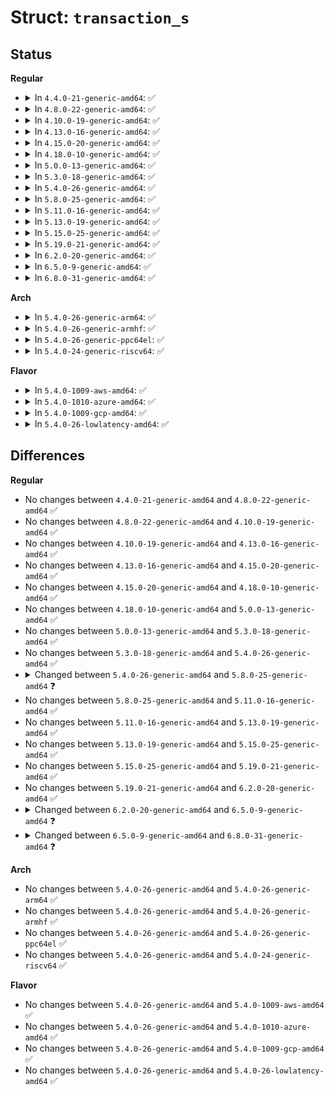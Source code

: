 # Struct: <code>transaction_s</code>

## Status
<b>Regular</b>
<ul>
<li>
<details>
<summary>In <code>4.4.0-21-generic-amd64</code>: ✅</summary>

```c
struct transaction_s {
    journal_t * t_journal;
    tid_t t_tid;
    enum (anon) t_state;
    long unsigned int t_log_start;
    int t_nr_buffers;
    struct journal_head * t_reserved_list;
    struct journal_head * t_buffers;
    struct journal_head * t_forget;
    struct journal_head * t_checkpoint_list;
    struct journal_head * t_checkpoint_io_list;
    struct journal_head * t_shadow_list;
    struct list_head t_inode_list;
    spinlock_t t_handle_lock;
    long unsigned int t_max_wait;
    long unsigned int t_start;
    long unsigned int t_requested;
    struct transaction_chp_stats_s t_chp_stats;
    atomic_t t_updates;
    atomic_t t_outstanding_credits;
    transaction_t * t_cpnext;
    transaction_t * t_cpprev;
    long unsigned int t_expires;
    ktime_t t_start_time;
    atomic_t t_handle_count;
    unsigned int t_synchronous_commit;
    int t_need_data_flush;
    struct list_head t_private_list;
}
```
</details>
</li>
<li>
<details>
<summary>In <code>4.8.0-22-generic-amd64</code>: ✅</summary>

```c
struct transaction_s {
    journal_t * t_journal;
    tid_t t_tid;
    enum (anon) t_state;
    long unsigned int t_log_start;
    int t_nr_buffers;
    struct journal_head * t_reserved_list;
    struct journal_head * t_buffers;
    struct journal_head * t_forget;
    struct journal_head * t_checkpoint_list;
    struct journal_head * t_checkpoint_io_list;
    struct journal_head * t_shadow_list;
    struct list_head t_inode_list;
    spinlock_t t_handle_lock;
    long unsigned int t_max_wait;
    long unsigned int t_start;
    long unsigned int t_requested;
    struct transaction_chp_stats_s t_chp_stats;
    atomic_t t_updates;
    atomic_t t_outstanding_credits;
    transaction_t * t_cpnext;
    transaction_t * t_cpprev;
    long unsigned int t_expires;
    ktime_t t_start_time;
    atomic_t t_handle_count;
    unsigned int t_synchronous_commit;
    int t_need_data_flush;
    struct list_head t_private_list;
}
```
</details>
</li>
<li>
<details>
<summary>In <code>4.10.0-19-generic-amd64</code>: ✅</summary>

```c
struct transaction_s {
    journal_t * t_journal;
    tid_t t_tid;
    enum (anon) t_state;
    long unsigned int t_log_start;
    int t_nr_buffers;
    struct journal_head * t_reserved_list;
    struct journal_head * t_buffers;
    struct journal_head * t_forget;
    struct journal_head * t_checkpoint_list;
    struct journal_head * t_checkpoint_io_list;
    struct journal_head * t_shadow_list;
    struct list_head t_inode_list;
    spinlock_t t_handle_lock;
    long unsigned int t_max_wait;
    long unsigned int t_start;
    long unsigned int t_requested;
    struct transaction_chp_stats_s t_chp_stats;
    atomic_t t_updates;
    atomic_t t_outstanding_credits;
    transaction_t * t_cpnext;
    transaction_t * t_cpprev;
    long unsigned int t_expires;
    ktime_t t_start_time;
    atomic_t t_handle_count;
    unsigned int t_synchronous_commit;
    int t_need_data_flush;
    struct list_head t_private_list;
}
```
</details>
</li>
<li>
<details>
<summary>In <code>4.13.0-16-generic-amd64</code>: ✅</summary>

```c
struct transaction_s {
    journal_t * t_journal;
    tid_t t_tid;
    enum (anon) t_state;
    long unsigned int t_log_start;
    int t_nr_buffers;
    struct journal_head * t_reserved_list;
    struct journal_head * t_buffers;
    struct journal_head * t_forget;
    struct journal_head * t_checkpoint_list;
    struct journal_head * t_checkpoint_io_list;
    struct journal_head * t_shadow_list;
    struct list_head t_inode_list;
    spinlock_t t_handle_lock;
    long unsigned int t_max_wait;
    long unsigned int t_start;
    long unsigned int t_requested;
    struct transaction_chp_stats_s t_chp_stats;
    atomic_t t_updates;
    atomic_t t_outstanding_credits;
    transaction_t * t_cpnext;
    transaction_t * t_cpprev;
    long unsigned int t_expires;
    ktime_t t_start_time;
    atomic_t t_handle_count;
    unsigned int t_synchronous_commit;
    int t_need_data_flush;
    struct list_head t_private_list;
}
```
</details>
</li>
<li>
<details>
<summary>In <code>4.15.0-20-generic-amd64</code>: ✅</summary>

```c
struct transaction_s {
    journal_t * t_journal;
    tid_t t_tid;
    enum (anon) t_state;
    long unsigned int t_log_start;
    int t_nr_buffers;
    struct journal_head * t_reserved_list;
    struct journal_head * t_buffers;
    struct journal_head * t_forget;
    struct journal_head * t_checkpoint_list;
    struct journal_head * t_checkpoint_io_list;
    struct journal_head * t_shadow_list;
    struct list_head t_inode_list;
    spinlock_t t_handle_lock;
    long unsigned int t_max_wait;
    long unsigned int t_start;
    long unsigned int t_requested;
    struct transaction_chp_stats_s t_chp_stats;
    atomic_t t_updates;
    atomic_t t_outstanding_credits;
    transaction_t * t_cpnext;
    transaction_t * t_cpprev;
    long unsigned int t_expires;
    ktime_t t_start_time;
    atomic_t t_handle_count;
    unsigned int t_synchronous_commit;
    int t_need_data_flush;
    struct list_head t_private_list;
}
```
</details>
</li>
<li>
<details>
<summary>In <code>4.18.0-10-generic-amd64</code>: ✅</summary>

```c
struct transaction_s {
    journal_t * t_journal;
    tid_t t_tid;
    enum (anon) t_state;
    long unsigned int t_log_start;
    int t_nr_buffers;
    struct journal_head * t_reserved_list;
    struct journal_head * t_buffers;
    struct journal_head * t_forget;
    struct journal_head * t_checkpoint_list;
    struct journal_head * t_checkpoint_io_list;
    struct journal_head * t_shadow_list;
    struct list_head t_inode_list;
    spinlock_t t_handle_lock;
    long unsigned int t_max_wait;
    long unsigned int t_start;
    long unsigned int t_requested;
    struct transaction_chp_stats_s t_chp_stats;
    atomic_t t_updates;
    atomic_t t_outstanding_credits;
    transaction_t * t_cpnext;
    transaction_t * t_cpprev;
    long unsigned int t_expires;
    ktime_t t_start_time;
    atomic_t t_handle_count;
    unsigned int t_synchronous_commit;
    int t_need_data_flush;
    struct list_head t_private_list;
}
```
</details>
</li>
<li>
<details>
<summary>In <code>5.0.0-13-generic-amd64</code>: ✅</summary>

```c
struct transaction_s {
    journal_t * t_journal;
    tid_t t_tid;
    enum (anon) t_state;
    long unsigned int t_log_start;
    int t_nr_buffers;
    struct journal_head * t_reserved_list;
    struct journal_head * t_buffers;
    struct journal_head * t_forget;
    struct journal_head * t_checkpoint_list;
    struct journal_head * t_checkpoint_io_list;
    struct journal_head * t_shadow_list;
    struct list_head t_inode_list;
    spinlock_t t_handle_lock;
    long unsigned int t_max_wait;
    long unsigned int t_start;
    long unsigned int t_requested;
    struct transaction_chp_stats_s t_chp_stats;
    atomic_t t_updates;
    atomic_t t_outstanding_credits;
    transaction_t * t_cpnext;
    transaction_t * t_cpprev;
    long unsigned int t_expires;
    ktime_t t_start_time;
    atomic_t t_handle_count;
    unsigned int t_synchronous_commit;
    int t_need_data_flush;
    struct list_head t_private_list;
}
```
</details>
</li>
<li>
<details>
<summary>In <code>5.3.0-18-generic-amd64</code>: ✅</summary>

```c
struct transaction_s {
    journal_t * t_journal;
    tid_t t_tid;
    enum (anon) t_state;
    long unsigned int t_log_start;
    int t_nr_buffers;
    struct journal_head * t_reserved_list;
    struct journal_head * t_buffers;
    struct journal_head * t_forget;
    struct journal_head * t_checkpoint_list;
    struct journal_head * t_checkpoint_io_list;
    struct journal_head * t_shadow_list;
    struct list_head t_inode_list;
    spinlock_t t_handle_lock;
    long unsigned int t_max_wait;
    long unsigned int t_start;
    long unsigned int t_requested;
    struct transaction_chp_stats_s t_chp_stats;
    atomic_t t_updates;
    atomic_t t_outstanding_credits;
    transaction_t * t_cpnext;
    transaction_t * t_cpprev;
    long unsigned int t_expires;
    ktime_t t_start_time;
    atomic_t t_handle_count;
    unsigned int t_synchronous_commit;
    int t_need_data_flush;
    struct list_head t_private_list;
}
```
</details>
</li>
<li>
<details>
<summary>In <code>5.4.0-26-generic-amd64</code>: ✅</summary>

```c
struct transaction_s {
    journal_t * t_journal;
    tid_t t_tid;
    enum (anon) t_state;
    long unsigned int t_log_start;
    int t_nr_buffers;
    struct journal_head * t_reserved_list;
    struct journal_head * t_buffers;
    struct journal_head * t_forget;
    struct journal_head * t_checkpoint_list;
    struct journal_head * t_checkpoint_io_list;
    struct journal_head * t_shadow_list;
    struct list_head t_inode_list;
    spinlock_t t_handle_lock;
    long unsigned int t_max_wait;
    long unsigned int t_start;
    long unsigned int t_requested;
    struct transaction_chp_stats_s t_chp_stats;
    atomic_t t_updates;
    atomic_t t_outstanding_credits;
    transaction_t * t_cpnext;
    transaction_t * t_cpprev;
    long unsigned int t_expires;
    ktime_t t_start_time;
    atomic_t t_handle_count;
    unsigned int t_synchronous_commit;
    int t_need_data_flush;
    struct list_head t_private_list;
}
```
</details>
</li>
<li>
<details>
<summary>In <code>5.8.0-25-generic-amd64</code>: ✅</summary>

```c
struct transaction_s {
    journal_t * t_journal;
    tid_t t_tid;
    enum (anon) t_state;
    long unsigned int t_log_start;
    int t_nr_buffers;
    struct journal_head * t_reserved_list;
    struct journal_head * t_buffers;
    struct journal_head * t_forget;
    struct journal_head * t_checkpoint_list;
    struct journal_head * t_checkpoint_io_list;
    struct journal_head * t_shadow_list;
    struct list_head t_inode_list;
    spinlock_t t_handle_lock;
    long unsigned int t_max_wait;
    long unsigned int t_start;
    long unsigned int t_requested;
    struct transaction_chp_stats_s t_chp_stats;
    atomic_t t_updates;
    atomic_t t_outstanding_credits;
    atomic_t t_outstanding_revokes;
    atomic_t t_handle_count;
    transaction_t * t_cpnext;
    transaction_t * t_cpprev;
    long unsigned int t_expires;
    ktime_t t_start_time;
    unsigned int t_synchronous_commit;
    int t_need_data_flush;
    struct list_head t_private_list;
}
```
</details>
</li>
<li>
<details>
<summary>In <code>5.11.0-16-generic-amd64</code>: ✅</summary>

```c
struct transaction_s {
    journal_t * t_journal;
    tid_t t_tid;
    enum (anon) t_state;
    long unsigned int t_log_start;
    int t_nr_buffers;
    struct journal_head * t_reserved_list;
    struct journal_head * t_buffers;
    struct journal_head * t_forget;
    struct journal_head * t_checkpoint_list;
    struct journal_head * t_checkpoint_io_list;
    struct journal_head * t_shadow_list;
    struct list_head t_inode_list;
    spinlock_t t_handle_lock;
    long unsigned int t_max_wait;
    long unsigned int t_start;
    long unsigned int t_requested;
    struct transaction_chp_stats_s t_chp_stats;
    atomic_t t_updates;
    atomic_t t_outstanding_credits;
    atomic_t t_outstanding_revokes;
    atomic_t t_handle_count;
    transaction_t * t_cpnext;
    transaction_t * t_cpprev;
    long unsigned int t_expires;
    ktime_t t_start_time;
    unsigned int t_synchronous_commit;
    int t_need_data_flush;
    struct list_head t_private_list;
}
```
</details>
</li>
<li>
<details>
<summary>In <code>5.13.0-19-generic-amd64</code>: ✅</summary>

```c
struct transaction_s {
    journal_t * t_journal;
    tid_t t_tid;
    enum (anon) t_state;
    long unsigned int t_log_start;
    int t_nr_buffers;
    struct journal_head * t_reserved_list;
    struct journal_head * t_buffers;
    struct journal_head * t_forget;
    struct journal_head * t_checkpoint_list;
    struct journal_head * t_checkpoint_io_list;
    struct journal_head * t_shadow_list;
    struct list_head t_inode_list;
    spinlock_t t_handle_lock;
    long unsigned int t_max_wait;
    long unsigned int t_start;
    long unsigned int t_requested;
    struct transaction_chp_stats_s t_chp_stats;
    atomic_t t_updates;
    atomic_t t_outstanding_credits;
    atomic_t t_outstanding_revokes;
    atomic_t t_handle_count;
    transaction_t * t_cpnext;
    transaction_t * t_cpprev;
    long unsigned int t_expires;
    ktime_t t_start_time;
    unsigned int t_synchronous_commit;
    int t_need_data_flush;
    struct list_head t_private_list;
}
```
</details>
</li>
<li>
<details>
<summary>In <code>5.15.0-25-generic-amd64</code>: ✅</summary>

```c
struct transaction_s {
    journal_t * t_journal;
    tid_t t_tid;
    enum (anon) t_state;
    long unsigned int t_log_start;
    int t_nr_buffers;
    struct journal_head * t_reserved_list;
    struct journal_head * t_buffers;
    struct journal_head * t_forget;
    struct journal_head * t_checkpoint_list;
    struct journal_head * t_checkpoint_io_list;
    struct journal_head * t_shadow_list;
    struct list_head t_inode_list;
    spinlock_t t_handle_lock;
    long unsigned int t_max_wait;
    long unsigned int t_start;
    long unsigned int t_requested;
    struct transaction_chp_stats_s t_chp_stats;
    atomic_t t_updates;
    atomic_t t_outstanding_credits;
    atomic_t t_outstanding_revokes;
    atomic_t t_handle_count;
    transaction_t * t_cpnext;
    transaction_t * t_cpprev;
    long unsigned int t_expires;
    ktime_t t_start_time;
    unsigned int t_synchronous_commit;
    int t_need_data_flush;
    struct list_head t_private_list;
}
```
</details>
</li>
<li>
<details>
<summary>In <code>5.19.0-21-generic-amd64</code>: ✅</summary>

```c
struct transaction_s {
    journal_t * t_journal;
    tid_t t_tid;
    enum (anon) t_state;
    long unsigned int t_log_start;
    int t_nr_buffers;
    struct journal_head * t_reserved_list;
    struct journal_head * t_buffers;
    struct journal_head * t_forget;
    struct journal_head * t_checkpoint_list;
    struct journal_head * t_checkpoint_io_list;
    struct journal_head * t_shadow_list;
    struct list_head t_inode_list;
    spinlock_t t_handle_lock;
    long unsigned int t_max_wait;
    long unsigned int t_start;
    long unsigned int t_requested;
    struct transaction_chp_stats_s t_chp_stats;
    atomic_t t_updates;
    atomic_t t_outstanding_credits;
    atomic_t t_outstanding_revokes;
    atomic_t t_handle_count;
    transaction_t * t_cpnext;
    transaction_t * t_cpprev;
    long unsigned int t_expires;
    ktime_t t_start_time;
    unsigned int t_synchronous_commit;
    int t_need_data_flush;
    struct list_head t_private_list;
}
```
</details>
</li>
<li>
<details>
<summary>In <code>6.2.0-20-generic-amd64</code>: ✅</summary>

```c
struct transaction_s {
    journal_t * t_journal;
    tid_t t_tid;
    enum (anon) t_state;
    long unsigned int t_log_start;
    int t_nr_buffers;
    struct journal_head * t_reserved_list;
    struct journal_head * t_buffers;
    struct journal_head * t_forget;
    struct journal_head * t_checkpoint_list;
    struct journal_head * t_checkpoint_io_list;
    struct journal_head * t_shadow_list;
    struct list_head t_inode_list;
    spinlock_t t_handle_lock;
    long unsigned int t_max_wait;
    long unsigned int t_start;
    long unsigned int t_requested;
    struct transaction_chp_stats_s t_chp_stats;
    atomic_t t_updates;
    atomic_t t_outstanding_credits;
    atomic_t t_outstanding_revokes;
    atomic_t t_handle_count;
    transaction_t * t_cpnext;
    transaction_t * t_cpprev;
    long unsigned int t_expires;
    ktime_t t_start_time;
    unsigned int t_synchronous_commit;
    int t_need_data_flush;
    struct list_head t_private_list;
}
```
</details>
</li>
<li>
<details>
<summary>In <code>6.5.0-9-generic-amd64</code>: ✅</summary>

```c
struct transaction_s {
    journal_t * t_journal;
    tid_t t_tid;
    enum (anon) t_state;
    long unsigned int t_log_start;
    int t_nr_buffers;
    struct journal_head * t_reserved_list;
    struct journal_head * t_buffers;
    struct journal_head * t_forget;
    struct journal_head * t_checkpoint_list;
    struct journal_head * t_shadow_list;
    struct list_head t_inode_list;
    spinlock_t t_handle_lock;
    long unsigned int t_max_wait;
    long unsigned int t_start;
    long unsigned int t_requested;
    struct transaction_chp_stats_s t_chp_stats;
    atomic_t t_updates;
    atomic_t t_outstanding_credits;
    atomic_t t_outstanding_revokes;
    atomic_t t_handle_count;
    transaction_t * t_cpnext;
    transaction_t * t_cpprev;
    long unsigned int t_expires;
    ktime_t t_start_time;
    unsigned int t_synchronous_commit;
    int t_need_data_flush;
    struct list_head t_private_list;
}
```
</details>
</li>
<li>
<details>
<summary>In <code>6.8.0-31-generic-amd64</code>: ✅</summary>

```c
struct transaction_s {
    journal_t * t_journal;
    tid_t t_tid;
    enum (anon) t_state;
    long unsigned int t_log_start;
    int t_nr_buffers;
    struct journal_head * t_reserved_list;
    struct journal_head * t_buffers;
    struct journal_head * t_forget;
    struct journal_head * t_checkpoint_list;
    struct journal_head * t_shadow_list;
    struct list_head t_inode_list;
    long unsigned int t_max_wait;
    long unsigned int t_start;
    long unsigned int t_requested;
    struct transaction_chp_stats_s t_chp_stats;
    atomic_t t_updates;
    atomic_t t_outstanding_credits;
    atomic_t t_outstanding_revokes;
    atomic_t t_handle_count;
    transaction_t * t_cpnext;
    transaction_t * t_cpprev;
    long unsigned int t_expires;
    ktime_t t_start_time;
    unsigned int t_synchronous_commit;
    int t_need_data_flush;
    struct list_head t_private_list;
}
```
</details>
</li>
</ul>
<b>Arch</b>
<ul>
<li>
<details>
<summary>In <code>5.4.0-26-generic-arm64</code>: ✅</summary>

```c
struct transaction_s {
    journal_t * t_journal;
    tid_t t_tid;
    enum (anon) t_state;
    long unsigned int t_log_start;
    int t_nr_buffers;
    struct journal_head * t_reserved_list;
    struct journal_head * t_buffers;
    struct journal_head * t_forget;
    struct journal_head * t_checkpoint_list;
    struct journal_head * t_checkpoint_io_list;
    struct journal_head * t_shadow_list;
    struct list_head t_inode_list;
    spinlock_t t_handle_lock;
    long unsigned int t_max_wait;
    long unsigned int t_start;
    long unsigned int t_requested;
    struct transaction_chp_stats_s t_chp_stats;
    atomic_t t_updates;
    atomic_t t_outstanding_credits;
    transaction_t * t_cpnext;
    transaction_t * t_cpprev;
    long unsigned int t_expires;
    ktime_t t_start_time;
    atomic_t t_handle_count;
    unsigned int t_synchronous_commit;
    int t_need_data_flush;
    struct list_head t_private_list;
}
```
</details>
</li>
<li>
<details>
<summary>In <code>5.4.0-26-generic-armhf</code>: ✅</summary>

```c
struct transaction_s {
    journal_t * t_journal;
    tid_t t_tid;
    enum (anon) t_state;
    long unsigned int t_log_start;
    int t_nr_buffers;
    struct journal_head * t_reserved_list;
    struct journal_head * t_buffers;
    struct journal_head * t_forget;
    struct journal_head * t_checkpoint_list;
    struct journal_head * t_checkpoint_io_list;
    struct journal_head * t_shadow_list;
    struct list_head t_inode_list;
    spinlock_t t_handle_lock;
    long unsigned int t_max_wait;
    long unsigned int t_start;
    long unsigned int t_requested;
    struct transaction_chp_stats_s t_chp_stats;
    atomic_t t_updates;
    atomic_t t_outstanding_credits;
    transaction_t * t_cpnext;
    transaction_t * t_cpprev;
    long unsigned int t_expires;
    ktime_t t_start_time;
    atomic_t t_handle_count;
    unsigned int t_synchronous_commit;
    int t_need_data_flush;
    struct list_head t_private_list;
}
```
</details>
</li>
<li>
<details>
<summary>In <code>5.4.0-26-generic-ppc64el</code>: ✅</summary>

```c
struct transaction_s {
    journal_t * t_journal;
    tid_t t_tid;
    enum (anon) t_state;
    long unsigned int t_log_start;
    int t_nr_buffers;
    struct journal_head * t_reserved_list;
    struct journal_head * t_buffers;
    struct journal_head * t_forget;
    struct journal_head * t_checkpoint_list;
    struct journal_head * t_checkpoint_io_list;
    struct journal_head * t_shadow_list;
    struct list_head t_inode_list;
    spinlock_t t_handle_lock;
    long unsigned int t_max_wait;
    long unsigned int t_start;
    long unsigned int t_requested;
    struct transaction_chp_stats_s t_chp_stats;
    atomic_t t_updates;
    atomic_t t_outstanding_credits;
    transaction_t * t_cpnext;
    transaction_t * t_cpprev;
    long unsigned int t_expires;
    ktime_t t_start_time;
    atomic_t t_handle_count;
    unsigned int t_synchronous_commit;
    int t_need_data_flush;
    struct list_head t_private_list;
}
```
</details>
</li>
<li>
<details>
<summary>In <code>5.4.0-24-generic-riscv64</code>: ✅</summary>

```c
struct transaction_s {
    journal_t * t_journal;
    tid_t t_tid;
    enum (anon) t_state;
    long unsigned int t_log_start;
    int t_nr_buffers;
    struct journal_head * t_reserved_list;
    struct journal_head * t_buffers;
    struct journal_head * t_forget;
    struct journal_head * t_checkpoint_list;
    struct journal_head * t_checkpoint_io_list;
    struct journal_head * t_shadow_list;
    struct list_head t_inode_list;
    spinlock_t t_handle_lock;
    long unsigned int t_max_wait;
    long unsigned int t_start;
    long unsigned int t_requested;
    struct transaction_chp_stats_s t_chp_stats;
    atomic_t t_updates;
    atomic_t t_outstanding_credits;
    transaction_t * t_cpnext;
    transaction_t * t_cpprev;
    long unsigned int t_expires;
    ktime_t t_start_time;
    atomic_t t_handle_count;
    unsigned int t_synchronous_commit;
    int t_need_data_flush;
    struct list_head t_private_list;
}
```
</details>
</li>
</ul>
<b>Flavor</b>
<ul>
<li>
<details>
<summary>In <code>5.4.0-1009-aws-amd64</code>: ✅</summary>

```c
struct transaction_s {
    journal_t * t_journal;
    tid_t t_tid;
    enum (anon) t_state;
    long unsigned int t_log_start;
    int t_nr_buffers;
    struct journal_head * t_reserved_list;
    struct journal_head * t_buffers;
    struct journal_head * t_forget;
    struct journal_head * t_checkpoint_list;
    struct journal_head * t_checkpoint_io_list;
    struct journal_head * t_shadow_list;
    struct list_head t_inode_list;
    spinlock_t t_handle_lock;
    long unsigned int t_max_wait;
    long unsigned int t_start;
    long unsigned int t_requested;
    struct transaction_chp_stats_s t_chp_stats;
    atomic_t t_updates;
    atomic_t t_outstanding_credits;
    transaction_t * t_cpnext;
    transaction_t * t_cpprev;
    long unsigned int t_expires;
    ktime_t t_start_time;
    atomic_t t_handle_count;
    unsigned int t_synchronous_commit;
    int t_need_data_flush;
    struct list_head t_private_list;
}
```
</details>
</li>
<li>
<details>
<summary>In <code>5.4.0-1010-azure-amd64</code>: ✅</summary>

```c
struct transaction_s {
    journal_t * t_journal;
    tid_t t_tid;
    enum (anon) t_state;
    long unsigned int t_log_start;
    int t_nr_buffers;
    struct journal_head * t_reserved_list;
    struct journal_head * t_buffers;
    struct journal_head * t_forget;
    struct journal_head * t_checkpoint_list;
    struct journal_head * t_checkpoint_io_list;
    struct journal_head * t_shadow_list;
    struct list_head t_inode_list;
    spinlock_t t_handle_lock;
    long unsigned int t_max_wait;
    long unsigned int t_start;
    long unsigned int t_requested;
    struct transaction_chp_stats_s t_chp_stats;
    atomic_t t_updates;
    atomic_t t_outstanding_credits;
    transaction_t * t_cpnext;
    transaction_t * t_cpprev;
    long unsigned int t_expires;
    ktime_t t_start_time;
    atomic_t t_handle_count;
    unsigned int t_synchronous_commit;
    int t_need_data_flush;
    struct list_head t_private_list;
}
```
</details>
</li>
<li>
<details>
<summary>In <code>5.4.0-1009-gcp-amd64</code>: ✅</summary>

```c
struct transaction_s {
    journal_t * t_journal;
    tid_t t_tid;
    enum (anon) t_state;
    long unsigned int t_log_start;
    int t_nr_buffers;
    struct journal_head * t_reserved_list;
    struct journal_head * t_buffers;
    struct journal_head * t_forget;
    struct journal_head * t_checkpoint_list;
    struct journal_head * t_checkpoint_io_list;
    struct journal_head * t_shadow_list;
    struct list_head t_inode_list;
    spinlock_t t_handle_lock;
    long unsigned int t_max_wait;
    long unsigned int t_start;
    long unsigned int t_requested;
    struct transaction_chp_stats_s t_chp_stats;
    atomic_t t_updates;
    atomic_t t_outstanding_credits;
    transaction_t * t_cpnext;
    transaction_t * t_cpprev;
    long unsigned int t_expires;
    ktime_t t_start_time;
    atomic_t t_handle_count;
    unsigned int t_synchronous_commit;
    int t_need_data_flush;
    struct list_head t_private_list;
}
```
</details>
</li>
<li>
<details>
<summary>In <code>5.4.0-26-lowlatency-amd64</code>: ✅</summary>

```c
struct transaction_s {
    journal_t * t_journal;
    tid_t t_tid;
    enum (anon) t_state;
    long unsigned int t_log_start;
    int t_nr_buffers;
    struct journal_head * t_reserved_list;
    struct journal_head * t_buffers;
    struct journal_head * t_forget;
    struct journal_head * t_checkpoint_list;
    struct journal_head * t_checkpoint_io_list;
    struct journal_head * t_shadow_list;
    struct list_head t_inode_list;
    spinlock_t t_handle_lock;
    long unsigned int t_max_wait;
    long unsigned int t_start;
    long unsigned int t_requested;
    struct transaction_chp_stats_s t_chp_stats;
    atomic_t t_updates;
    atomic_t t_outstanding_credits;
    transaction_t * t_cpnext;
    transaction_t * t_cpprev;
    long unsigned int t_expires;
    ktime_t t_start_time;
    atomic_t t_handle_count;
    unsigned int t_synchronous_commit;
    int t_need_data_flush;
    struct list_head t_private_list;
}
```
</details>
</li>
</ul>

## Differences
<b>Regular</b>
<ul>
<li>
No changes between <code>4.4.0-21-generic-amd64</code> and <code>4.8.0-22-generic-amd64</code> ✅
</li>
<li>
No changes between <code>4.8.0-22-generic-amd64</code> and <code>4.10.0-19-generic-amd64</code> ✅
</li>
<li>
No changes between <code>4.10.0-19-generic-amd64</code> and <code>4.13.0-16-generic-amd64</code> ✅
</li>
<li>
No changes between <code>4.13.0-16-generic-amd64</code> and <code>4.15.0-20-generic-amd64</code> ✅
</li>
<li>
No changes between <code>4.15.0-20-generic-amd64</code> and <code>4.18.0-10-generic-amd64</code> ✅
</li>
<li>
No changes between <code>4.18.0-10-generic-amd64</code> and <code>5.0.0-13-generic-amd64</code> ✅
</li>
<li>
No changes between <code>5.0.0-13-generic-amd64</code> and <code>5.3.0-18-generic-amd64</code> ✅
</li>
<li>
No changes between <code>5.3.0-18-generic-amd64</code> and <code>5.4.0-26-generic-amd64</code> ✅
</li>
<li>
<details>
<summary>Changed between <code>5.4.0-26-generic-amd64</code> and <code>5.8.0-25-generic-amd64</code> ❓</summary>
<ul>
<li>
<b>Field added. </b>
<code>atomic_t t_outstanding_revokes</code>
</li>
</ul>
</details>
</li>
<li>
No changes between <code>5.8.0-25-generic-amd64</code> and <code>5.11.0-16-generic-amd64</code> ✅
</li>
<li>
No changes between <code>5.11.0-16-generic-amd64</code> and <code>5.13.0-19-generic-amd64</code> ✅
</li>
<li>
No changes between <code>5.13.0-19-generic-amd64</code> and <code>5.15.0-25-generic-amd64</code> ✅
</li>
<li>
No changes between <code>5.15.0-25-generic-amd64</code> and <code>5.19.0-21-generic-amd64</code> ✅
</li>
<li>
No changes between <code>5.19.0-21-generic-amd64</code> and <code>6.2.0-20-generic-amd64</code> ✅
</li>
<li>
<details>
<summary>Changed between <code>6.2.0-20-generic-amd64</code> and <code>6.5.0-9-generic-amd64</code> ❓</summary>
<ul>
<li>
<b>Field removed. </b>
<code>struct journal_head * t_checkpoint_io_list</code>
</li>
</ul>
</details>
</li>
<li>
<details>
<summary>Changed between <code>6.5.0-9-generic-amd64</code> and <code>6.8.0-31-generic-amd64</code> ❓</summary>
<ul>
<li>
<b>Field removed. </b>
<code>spinlock_t t_handle_lock</code>
</li>
</ul>
</details>
</li>
</ul>
<b>Arch</b>
<ul>
<li>
No changes between <code>5.4.0-26-generic-amd64</code> and <code>5.4.0-26-generic-arm64</code> ✅
</li>
<li>
No changes between <code>5.4.0-26-generic-amd64</code> and <code>5.4.0-26-generic-armhf</code> ✅
</li>
<li>
No changes between <code>5.4.0-26-generic-amd64</code> and <code>5.4.0-26-generic-ppc64el</code> ✅
</li>
<li>
No changes between <code>5.4.0-26-generic-amd64</code> and <code>5.4.0-24-generic-riscv64</code> ✅
</li>
</ul>
<b>Flavor</b>
<ul>
<li>
No changes between <code>5.4.0-26-generic-amd64</code> and <code>5.4.0-1009-aws-amd64</code> ✅
</li>
<li>
No changes between <code>5.4.0-26-generic-amd64</code> and <code>5.4.0-1010-azure-amd64</code> ✅
</li>
<li>
No changes between <code>5.4.0-26-generic-amd64</code> and <code>5.4.0-1009-gcp-amd64</code> ✅
</li>
<li>
No changes between <code>5.4.0-26-generic-amd64</code> and <code>5.4.0-26-lowlatency-amd64</code> ✅
</li>
</ul>
